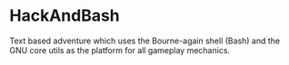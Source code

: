 # HackAndBash
Text based adventure which uses the Bourne-again shell (Bash) and the GNU core utils as the platform for all gameplay mechanics.
